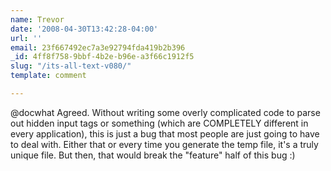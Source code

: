 ```yaml
---
name: Trevor
date: '2008-04-30T13:42:28-04:00'
url: ''
email: 23f667492ec7a3e92794fda419b2b396
_id: 4ff8f758-9bbf-4b2e-b96e-a3f66c1912f5
slug: "/its-all-text-v080/"
template: comment

---
```


@docwhat
Agreed.  Without writing some overly complicated code to parse out hidden input tags or something (which are COMPLETELY different in every application), this is just a bug that most people are just going to have to deal with.  Either that or every time you generate the temp file, it's a truly unique file.  But then, that would break the "feature" half of this bug :)
